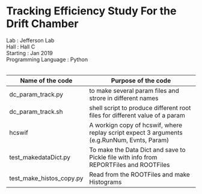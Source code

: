 # Tracking Efficiency Study For the Drift Chamber 
 Lab                  : Jefferson Lab <br /> 
 Hall                 : Hall C <br />
 Starting             : Jan 2019  <br />
 Programming Language : Python  <br />
<br />

Name of the code | Purpose of the code
---------------- | -------------------
dc_param_track.py | to make several param files and strore in different names 
dc_param_track.sh | shell script to produce different root files for different value of a param
hcswif | A workign copy of hcswif, where replay script expect 3 arguments (e.g.RunNum, Evnts, Param)
test_makedataDict.py | To make the Data Dict and save to Pickle file with info from REPORTFiles and ROOTFiles
test_make_histos_copy.py | Read from the ROOTFiles and make Histograms 
